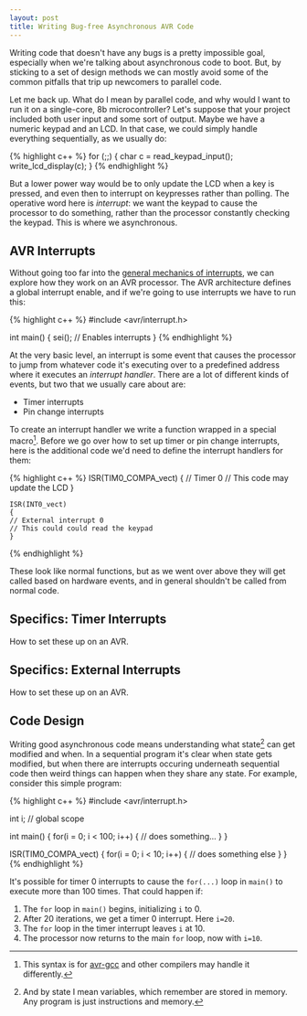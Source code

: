 ```yaml
---
layout: post
title: Writing Bug-free Asynchronous AVR Code
---
```


Writing code that doesn't have any bugs is a pretty impossible goal,
especially when we're talking about asynchronous code to boot. But, by
sticking to a set of design methods we can mostly avoid some of the
common pitfalls that trip up newcomers to parallel code.

Let me back up. What do I mean by parallel code, and why would I want
to run it on a single-core, 8b microcontroller? Let's suppose that
your project included both user input and some sort of output. Maybe
we have a numeric keypad and an LCD. In that case, we could simply
handle everything sequentially, as we usually do:

{% highlight c++ %}
    for (;;) {
        char c = read_keypad_input();
        write_lcd_display(c);
    }
{% endhighlight %}

But a lower power way would be to only update the LCD when a key is
pressed, and even then to interrupt on keypresses rather than
polling. The operative word here is *interrupt*: we want the keypad to
cause the processor to do something, rather than the processor
constantly checking the keypad. This is where we asynchronous.

AVR Interrupts
--------------

Without going too far into the [general mechanics of interrupts][1],
we can explore how they work on an AVR processor. The AVR architecture
defines a global interrupt enable, and if we're going to use
interrupts we have to run this:

[1]: yo

{% highlight c++ %}
   #include <avr/interrupt.h>

   int main() {
       sei(); // Enables interrupts
   }
{% endhighlight %}

At the very basic level, an interrupt is some event that causes the
processor to jump from whatever code it's executing over to a
predefined address where it executes an *interrupt handler*. There are
a lot of different kinds of events, but two that we usually care about
are:

- Timer interrupts
- Pin change interrupts

To create an interrupt handler we write a function wrapped in a
special macro[^1]. Before we go over how to set up timer or pin change
interrupts, here is the additional code we'd need to define the
interrupt handlers for them:

[^1]: This syntax is for [avr-gcc][2] and other compilers may handle it differently.

[2]: http://gcc.gnu.org/wiki/avr-gcc

{% highlight c++ %}
    ISR(TIM0_COMPA_vect)
    {
	// Timer 0
	// This code may update the LCD
    }

    ISR(INT0_vect)
    {
	// External interrupt 0
	// This could could read the keypad
    }
{% endhighlight %}

These look like normal functions, but as we went over above they will
get called based on hardware events, and in general shouldn't be
called from normal code.

Specifics: Timer Interrupts
---------------------------

How to set these up on an AVR.

Specifics: External Interrupts
------------------------------

How to set these up on an AVR.

Code Design
-----------

Writing good asynchronous code means understanding what state[^2] can
get modified and when. In a sequential program it's clear when state
gets modified, but when there are interrupts occuring underneath
sequential code then weird things can happen when they share any
state. For example, consider this simple program:

[^2]: And by state I mean variables, which remember are stored in memory. Any program is just instructions and memory.

{% highlight c++ %}
   #include <avr/interrupt.h>
   
   int i; // global scope

   int main() {
       for(i = 0; i < 100; i++) {
           // does something...
       }
   }

   ISR(TIM0_COMPA_vect) {
       for(i = 0; i < 10; i++) {
           // does something else
       }
   }
{% endhighlight %}

It's possible for timer 0 interrupts to cause the `for(...)` loop in
`main()` to execute more than 100 times. That could happen if:

1. The `for` loop in `main()` begins, initializing `i` to 0.
2. After 20 iterations, we get a timer 0 interrupt. Here `i=20`.
3. The `for` loop in the timer interrupt leaves `i` at 10.
4. The processor now returns to the main `for` loop, now with `i=10`.
